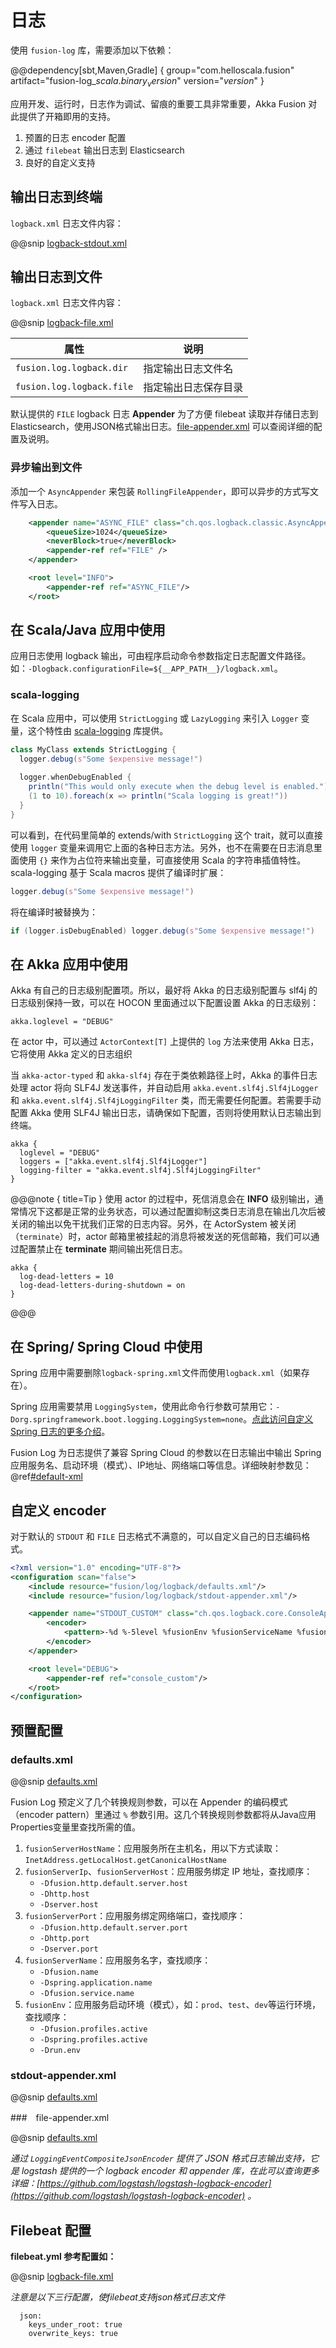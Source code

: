# 日志

使用 `fusion-log` 库，需要添加以下依赖：

@@dependency[sbt,Maven,Gradle] {
  group="com.helloscala.fusion"
  artifact="fusion-log_$scala.binary_version$"
  version="$version$"
}

应用开发、运行时，日志作为调试、留痕的重要工具非常重要，Akka Fusion 对此提供了开箱即用的支持。

1. 预置的日志 encoder 配置
2. 通过 `filebeat` 输出日志到 Elasticsearch
3. 良好的自定义支持

## 输出日志到终端

`logback.xml` 日志文件内容：

@@snip [logback-stdout.xml](../../../../../fusion-log/example/logback-stdout.xml)

## 输出日志到文件

`logback.xml` 日志文件内容：

@@snip [logback-file.xml](../../../../../fusion-log/example/logback-file.xml)

| 属性 | 说明 |
|-----|-----|
| `fusion.log.logback.dir` | 指定输出日志文件名 |
| `fusion.log.logback.file` | 指定输出日志保存目录 |

默认提供的 `FILE` logback 日志 **Appender** 为了方便 filebeat 读取并存储日志到 Elasticsearch，使用JSON格式输出日志。[file-appender.xml](#file-appender-xml) 可以查阅详细的配置及说明。

### 异步输出到文件

添加一个 `AsyncAppender` 来包装 `RollingFileAppender`，即可以异步的方式写文件写入日志。

```xml
    <appender name="ASYNC_FILE" class="ch.qos.logback.classic.AsyncAppender">
        <queueSize>1024</queueSize>
        <neverBlock>true</neverBlock>
        <appender-ref ref="FILE" />
    </appender>

    <root level="INFO">
        <appender-ref ref="ASYNC_FILE"/>
    </root>
```

## 在 Scala/Java 应用中使用

应用日志使用 logback 输出，可由程序启动命令参数指定日志配置文件路径。如：`-Dlogback.configurationFile=${__APP_PATH__}/logback.xml`。

### scala-logging

在 Scala 应用中，可以使用 `StrictLogging` 或 `LazyLogging` 来引入 `Logger` 变量，这个特性由 [scala-logging](https://github.com/lightbend/scala-logging) 库提供。

```scala
class MyClass extends StrictLogging {
  logger.debug(s"Some $expensive message!")
  
  logger.whenDebugEnabled {
    println("This would only execute when the debug level is enabled.")
    (1 to 10).foreach(x => println("Scala logging is great!"))
  }
}
```

可以看到，在代码里简单的 extends/with `StrictLogging` 这个 trait，就可以直接使用 `logger` 变量来调用它上面的各种日志方法。另外，也不在需要在日志消息里面使用 `{}` 来作为占位符来输出变量，可直接使用 Scala 的字符串插值特性。scala-logging 基于 Scala macros 提供了编译时扩展：

```scala
logger.debug(s"Some $expensive message!")
```

将在编译时被替换为：

```scala
if (logger.isDebugEnabled) logger.debug(s"Some $expensive message!")
```

## 在 Akka 应用中使用

Akka 有自己的日志级别配置项。所以，最好将 Akka 的日志级别配置与 slf4j 的日志级别保持一致，可以在 HOCON 里面通过以下配置设置 Akka 的日志级别：

```hocon
akka.loglevel = "DEBUG"
```

在 actor 中，可以通过 `ActorContext[T]` 上提供的 `log` 方法来使用 Akka 日志，它将使用 Akka 定义的日志组织

当 `akka-actor-typed` 和 `akka-slf4j` 存在于类依赖路径上时，Akka 的事件日志处理 actor 将向 SLF4J 发送事件，并自动启用 `akka.event.slf4j.Slf4jLogger` 和 `akka.event.slf4j.Slf4jLoggingFilter` 类，而无需要任何配置。若需要手动配置 Akka 使用 SLF4J 输出日志，请确保如下配置，否则将使用默认日志输出到终端。

```hocon
akka {
  loglevel = "DEBUG"
  loggers = ["akka.event.slf4j.Slf4jLogger"]
  logging-filter = "akka.event.slf4j.Slf4jLoggingFilter"
}
```

@@@note { title=Tip }
使用 actor 的过程中，死信消息会在 **INFO** 级别输出，通常情况下这都是正常的业务状态，可以通过配置抑制这类日志消息在输出几次后被关闭的输出以免干扰我们正常的日志内容。另外，在 ActorSystem 被关闭（`terminate`）时，actor 邮箱里被挂起的消息将被发送的死信邮箱，我们可以通过配置禁止在 **terminate** 期间输出死信日志。

```hocon
akka {
  log-dead-letters = 10
  log-dead-letters-during-shutdown = on
}
```
@@@

## 在 Spring/ Spring Cloud 中使用

Spring 应用中需要删除`logback-spring.xml`文件而使用`logback.xml`（如果存在）。

Spring 应用需要禁用 `LoggingSystem`，使用此命令行参数可禁用它：`-Dorg.springframework.boot.logging.LoggingSystem=none`。[点此访问自定义 Spring 日志的更多介绍](https://docs.spring.io/spring-boot/docs/current/reference/html/spring-boot-features.html#boot-features-custom-log-configuration)。

Fusion Log 为日志提供了兼容 Spring Cloud 的参数以在日志输出中输出 Spring应用服务名、启动环境（模式）、IP地址、网络端口等信息。详细映射参数见： @ref[#default-xml](#defaults-xml)


## 自定义 encoder

对于默认的 `STDOUT` 和 `FILE` 日志格式不满意的，可以自定义自己的日志编码格式。

```xml
<?xml version="1.0" encoding="UTF-8"?>
<configuration scan="false">
    <include resource="fusion/log/logback/defaults.xml"/>
    <include resource="fusion/log/logback/stdout-appender.xml"/>

    <appender name="STDOUT_CUSTOM" class="ch.qos.logback.core.ConsoleAppender">
        <encoder>
            <pattern>-%d %-5level %fusionEnv %fusionServiceName %fusionServerHost %fusionServerPort [%thread] %logger{36} %line - %msg%n%exception</pattern>
        </encoder>
    </appender>

    <root level="DEBUG">
        <appender-ref ref="console_custom"/>
    </root>
</configuration>
```

## 预置配置

### defaults.xml

@@snip [defaults.xml](../../../../../fusion-log/src/main/resources/fusion/log/logback/defaults.xml)

Fusion Log 预定义了几个转换规则参数，可以在 Appender 的编码模式（encoder pattern）里通过 `%` 参数引用。这几个转换规则参数都将从Java应用Properties变量里查找所需的值。

1. `fusionServerHostName`：应用服务所在主机名，用以下方式读取：`InetAddress.getLocalHost.getCanonicalHostName`
0. `fusionServerIp`、`fusionServerHost`：应用服务绑定 IP 地址，查找顺序：
    - `-Dfusion.http.default.server.host`
    - `-Dhttp.host`
    - `-Dserver.host`
0. `fusionServerPort`：应用服务绑定网络端口，查找顺序：
    - `-Dfusion.http.default.server.port`
    - `-Dhttp.port`
    - `-Dserver.port`
0. `fusionServerName`：应用服务名字，查找顺序：
    - `-Dfusion.name`
    - `-Dspring.application.name`
    - `-Dfusion.service.name`
0. `fusionEnv`：应用服务启动环境（模式），如：`prod`、`test`、`dev`等运行环境，查找顺序：
    - `-Dfusion.profiles.active`
    - `-Dspring.profiles.active`
    - `-Drun.env`

### stdout-appender.xml

@@snip [defaults.xml](../../../../../fusion-log/src/main/resources/fusion/log/logback/stdout-appender.xml)

###　file-appender.xml

@@snip [defaults.xml](../../../../../fusion-log/src/main/resources/fusion/log/logback/file-appender.xml)

_通过 `LoggingEventCompositeJsonEncoder` 提供了 JSON 格式日志输出支持，它是 logstash 提供的一个 logback encoder 和 appender 库，在此可以查询更多详细：[https://github.com/logstash/logstash-logback-encoder](https://github.com/logstash/logstash-logback-encoder) 。_

## Filebeat 配置

**filebeat.yml 参考配置如：**

@@snip [logback-file.xml](../../../../../fusion-log/example/filebeat.yml)

*注意是以下三行配置，使filebeat支持json格式日志文件*

```
  json:
    keys_under_root: true
    overwrite_keys: true
```
